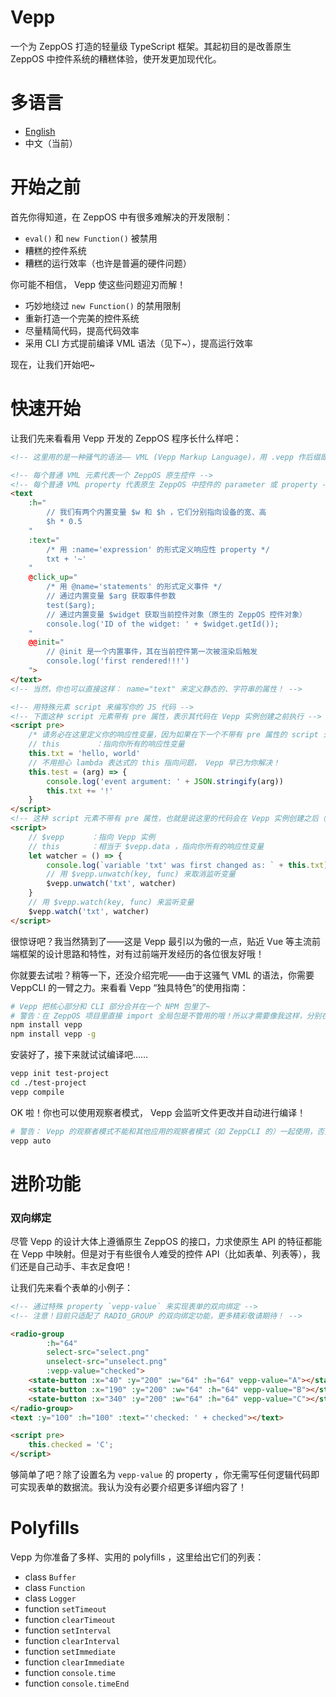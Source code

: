 # Vepp

一个为 ZeppOS 打造的轻量级 TypeScript 框架。其起初目的是改善原生 ZeppOS 中控件系统的糟糕体验，使开发更加现代化。

# 多语言

- [English](https://github.com/jwhgzs/vepp/blob/master/README.md)
- 中文（当前）

# 开始之前

首先你得知道，在 ZeppOS 中有很多难解决的开发限制：

- `eval()` 和 `new Function()` 被禁用
- 糟糕的控件系统
- 糟糕的运行效率（也许是普遍的硬件问题）

你可能不相信， Vepp 使这些问题迎刃而解！

- 巧妙地绕过 `new Function()` 的禁用限制
- 重新打造一个完美的控件系统
- 尽量精简代码，提高代码效率
- 采用 CLI 方式提前编译 VML 语法（见下~），提高运行效率

现在，让我们开始吧~

# 快速开始

让我们先来看看用 Vepp 开发的 ZeppOS 程序长什么样吧：

```html
<!-- 这里用的是一种骚气的语法—— VML (Vepp Markup Language)，用 .vepp 作后缀即可启用 VML ！ -->

<!-- 每个普通 VML 元素代表一个 ZeppOS 原生控件 -->
<!-- 每个普通 VML property 代表原生 ZeppOS 中控件的 parameter 或 property -->
<text
    :h="
        // 我们有两个内置变量 $w 和 $h ，它们分别指向设备的宽、高
        $h * 0.5
    "
    :text="
        /* 用 :name='expression' 的形式定义响应性 property */
        txt + '~'
    "
    @click_up="
        /* 用 @name='statements' 的形式定义事件 */
        // 通过内置变量 $arg 获取事件参数
        test($arg);
        // 通过内置变量 $widget 获取当前控件对象（原生的 ZeppOS 控件对象）
        console.log('ID of the widget: ' + $widget.getId());
    "
    @@init="
        // @init 是一个内置事件，其在当前控件第一次被渲染后触发
        console.log('first rendered!!!')
    ">
</text>
<!-- 当然，你也可以直接这样： name="text" 来定义静态的、字符串的属性！ -->

<!-- 用特殊元素 script 来编写你的 JS 代码 -->
<!-- 下面这种 script 元素带有 pre 属性，表示其代码在 Vepp 实例创建之前执行 -->
<script pre>
    /* 请务必在这里定义你的响应性变量，因为如果在下一个不带有 pre 属性的 script 元素内定义它们，它们可能在第一次渲染前并未定义、初始化，以致渲染出错 */
    // this        ：指向你所有的响应性变量
    this.txt = 'hello, world'
    // 不用担心 lambda 表达式的 this 指向问题， Vepp 早已为你解决！
    this.test = (arg) => {
        console.log('event argument: ' + JSON.stringify(arg))
        this.txt += '!'
    }
</script>
<!-- 这种 script 元素不带有 pre 属性，也就是说这里的代码会在 Vepp 实例创建之后（也即第一次渲染后）执行 -->
<script>
    // $vepp      ：指向 Vepp 实例
    // this       ：相当于 $vepp.data ，指向你所有的响应性变量
    let watcher = () => {
        console.log(`variable 'txt' was first changed as: ` + this.txt)
    	// 用 $vepp.unwatch(key, func) 来取消监听变量
        $vepp.unwatch('txt', watcher)
    }
    // 用 $vepp.watch(key, func) 来监听变量
    $vepp.watch('txt', watcher)
</script>
```

很惊讶吧？我当然猜到了——这是 Vepp 最引以为傲的一点，贴近 Vue 等主流前端框架的设计思路和特性，对有过前端开发经历的各位很友好哦！

你就要去试啦？稍等一下，还没介绍完呢——由于这骚气 VML 的语法，你需要 VeppCLI 的一臂之力。来看看 Vepp “独具特色”的使用指南：

```bash
# Vepp 把核心部分和 CLI 部分合并在一个 NPM 包里了~
# 警告：在 ZeppOS 项目里直接 import 全局包是不管用的哦！所以才需要像我这样，分别在你的项目和全局都安装一次
npm install vepp
npm install vepp -g
```

安装好了，接下来就试试编译吧……

```bash
vepp init test-project
cd ./test-project
vepp compile
```

OK 啦！你也可以使用观察者模式， Vepp 会监听文件更改并自动进行编译！

```bash
# 警告： Vepp 的观察者模式不能和其他应用的观察者模式（如 ZeppCLI 的）一起使用，否则可能会监听失效！
vepp auto
```

# 进阶功能

### 双向绑定

尽管 Vepp 的设计大体上遵循原生 ZeppOS 的接口，力求使原生 API 的特征都能在 Vepp 中映射。但是对于有些很令人难受的控件 API（比如表单、列表等），我们还是自己动手、丰衣足食吧！

让我们先来看个表单的小例子：

```html
<!-- 通过特殊 property `vepp-value` 来实现表单的双向绑定 -->
<!-- 注意！目前只适配了 RADIO_GROUP 的双向绑定功能，更多精彩敬请期待！ -->

<radio-group
        :h="64"
        select-src="select.png"
        unselect-src="unselect.png"
        :vepp-value="checked">
    <state-button :x="40" :y="200" :w="64" :h="64" vepp-value="A"></state-button>
    <state-button :x="190" :y="200" :w="64" :h="64" vepp-value="B"></state-button>
    <state-button :x="340" :y="200" :w="64" :h="64" vepp-value="C"></state-button>
</radio-group>
<text :y="100" :h="100" :text="'checked: ' + checked"></text>

<script pre>
    this.checked = 'C';
</script>
```

够简单了吧？除了设置名为 `vepp-value` 的 property ，你无需写任何逻辑代码即可实现表单的数据流。我认为没有必要介绍更多详细内容了！

# Polyfills

Vepp 为你准备了多样、实用的 polyfills ，这里给出它们的列表：

- class `Buffer`
- class `Function`
- class `Logger`
- function `setTimeout`
- function `clearTimeout`
- function `setInterval`
- function `clearInterval`
- function `setImmediate`
- function `clearImmediate`
- function `console.time`
- function `console.timeEnd`